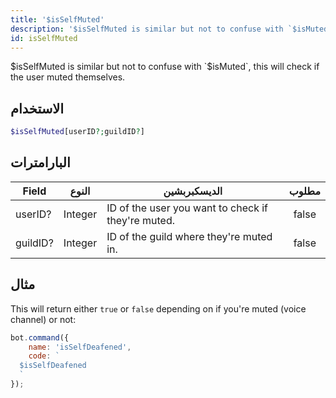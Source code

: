 ```yaml
---
title: '$isSelfMuted'
description: '$isSelfMuted is similar but not to confuse with `$isMuted`, this will check if the user muted themselves.'
id: isSelfMuted
---
```


$isSelfMuted is similar but not to confuse with `$isMuted`, this will check if the user muted themselves.

## الاستخدام

```php
$isSelfMuted[userID?;guildID?]
```

## البارامترات

| Field    | النوع   | الديسكبربشين                                       | مطلوب |
| -------- | ------- | -------------------------------------------------- |:-----:|
| userID?  | Integer | ID of the user you want to check if they're muted. | false |
| guildID? | Integer | ID of the guild where they're muted in.            | false |

## مثال

This will return either `true` or `false` depending on if you're muted (voice channel) or not:

```javascript
bot.command({
    name: 'isSelfDeafened',
    code: `
  $isSelfDeafened
  `
});
```
